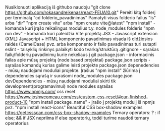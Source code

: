 Nusiklonuoti aplikaciją iš githubo naudoju "git clone https://github.com/rokasandreikenas/react-FEUA10.git"
Pereiti kitą folderį per terminalą "cd folderio_pavadinimas"
Pamatyti visus folderio failus "ls" arba "dir"
"npm create vite" arba "npm create vite@latest"
"npm install" - komanda kuri įrąšo reikalingus modulius t.y. node_modules folderis
"npm run dev" - komanda kuri paleidžia Vite projektą
JSX - Javascript extension (XML) Javascript + HTML
komponento pavadinimas visada iš didžiosios raidės (CamelCase) pvz. arba
komponento ir failo pavadinimas turi sutapti
eslint - taisyklių rinkinys palaikyti kodo tvarką/struktūrą
.gitignore - sąrašas failų/folderių pavadinimų kurie nekeliaus į git
package.json - informacinis failas apie mūsų projektą (node based projektai)
package.json scripts - sąrašas komandų kurias galime leisti projekte
package.json depenedencies - mūsų naudojami moduliai projekte. Įrašius "npm install" žiūrima į dependencies sąrašą ir surašomi node_modules
package.json devDependencies - mūsų naudojami moduliai skirti tik development(programavimui)
node modules sąrašas https://www.npmjs.com/
css reset https://www.joshwcomeau.com/css/custom-css-reset/#our-finished-product-10
"npm install package_name" - įrašo į projektą modulį iš npmjs pvz. "npm install react-icons"
Beautiful CSS box-shadow examples https://getcssscan.com/css-box-shadow-examples
Ternary operators: ? : if else; && if
JSX nepriima if else operatorių, todėl turime naudoti ternary operatorius